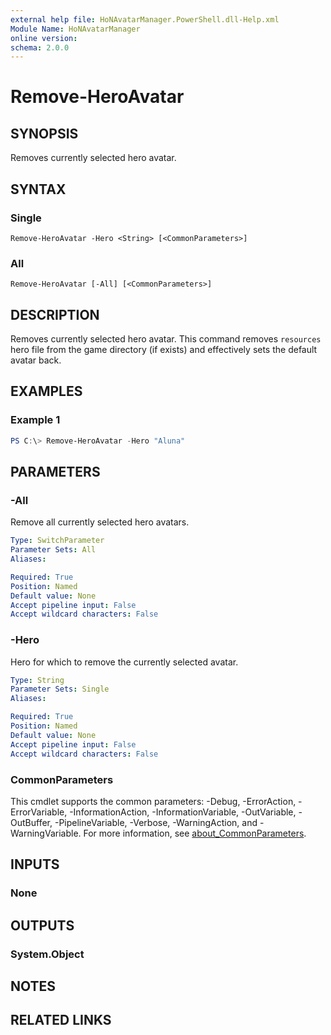 ```yaml
---
external help file: HoNAvatarManager.PowerShell.dll-Help.xml
Module Name: HoNAvatarManager
online version:
schema: 2.0.0
---
```


# Remove-HeroAvatar

## SYNOPSIS
Removes currently selected hero avatar.

## SYNTAX

### Single
```
Remove-HeroAvatar -Hero <String> [<CommonParameters>]
```

### All
```
Remove-HeroAvatar [-All] [<CommonParameters>]
```

## DESCRIPTION
Removes currently selected hero avatar. This command removes `resources` hero file from the game directory (if exists)
and effectively sets the default avatar back.

## EXAMPLES

### Example 1
```powershell
PS C:\> Remove-HeroAvatar -Hero "Aluna"
```

## PARAMETERS

### -All
Remove all currently selected hero avatars.

```yaml
Type: SwitchParameter
Parameter Sets: All
Aliases:

Required: True
Position: Named
Default value: None
Accept pipeline input: False
Accept wildcard characters: False
```

### -Hero
Hero for which to remove the currently selected avatar.

```yaml
Type: String
Parameter Sets: Single
Aliases:

Required: True
Position: Named
Default value: None
Accept pipeline input: False
Accept wildcard characters: False
```

### CommonParameters
This cmdlet supports the common parameters: -Debug, -ErrorAction, -ErrorVariable, -InformationAction, -InformationVariable, -OutVariable, -OutBuffer, -PipelineVariable, -Verbose, -WarningAction, and -WarningVariable. For more information, see [about_CommonParameters](http://go.microsoft.com/fwlink/?LinkID=113216).

## INPUTS

### None

## OUTPUTS

### System.Object
## NOTES

## RELATED LINKS
